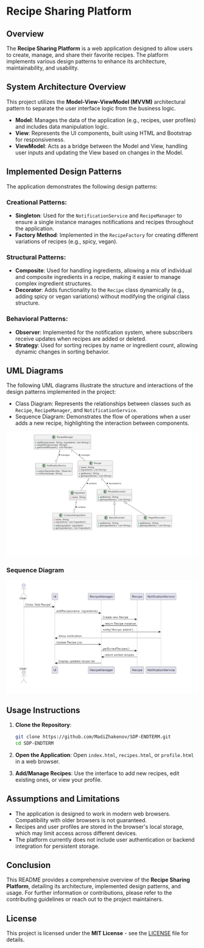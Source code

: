 # Recipe Sharing Platform

## Overview

The **Recipe Sharing Platform** is a web application designed to allow users to create, manage, and share their favorite recipes. The platform implements various design patterns to enhance its architecture, maintainability, and usability.

## System Architecture Overview

This project utilizes the **Model-View-ViewModel (MVVM)** architectural pattern to separate the user interface logic from the business logic.

- **Model**: Manages the data of the application (e.g., recipes, user profiles) and includes data manipulation logic.
- **View**: Represents the UI components, built using HTML and Bootstrap for responsiveness.
- **ViewModel**: Acts as a bridge between the Model and View, handling user inputs and updating the View based on changes in the Model.

## Implemented Design Patterns

The application demonstrates the following design patterns:

### Creational Patterns:

- **Singleton**: Used for the `NotificationService` and `RecipeManager` to ensure a single instance manages notifications and recipes throughout the application.
- **Factory Method**: Implemented in the `RecipeFactory` for creating different variations of recipes (e.g., spicy, vegan).

### Structural Patterns:

- **Composite**: Used for handling ingredients, allowing a mix of individual and composite ingredients in a recipe, making it easier to manage complex ingredient structures.
- **Decorator**: Adds functionality to the `Recipe` class dynamically (e.g., adding spicy or vegan variations) without modifying the original class structure.

### Behavioral Patterns:

- **Observer**: Implemented for the notification system, where subscribers receive updates when recipes are added or deleted.
- **Strategy**: Used for sorting recipes by name or ingredient count, allowing dynamic changes in sorting behavior.

## UML Diagrams

The following UML diagrams illustrate the structure and interactions of the design patterns implemented in the project:

- Class Diagram: Represents the relationships between classes such as `Recipe`, `RecipeManager`, and `NotificationService`.
- Sequence Diagram: Demonstrates the flow of operations when a user adds a new recipe, highlighting the interaction between components.

![Class Diagram](images/class-diagram.png)

### Sequence Diagram
![Sequence Diagram](images/sequence-diagram.png)

## Usage Instructions

1. **Clone the Repository**:
   ```bash
   git clone https://github.com/MadiZhakenov/SDP-ENDTERM.git
   cd SDP-ENDTERM
   
2. **Open the Application**: 
   Open `index.html`, `recipes.html`, or `profile.html` in a web browser.

3. **Add/Manage Recipes**: 
   Use the interface to add new recipes, edit existing ones, or view your profile.

## Assumptions and Limitations

- The application is designed to work in modern web browsers. Compatibility with older browsers is not guaranteed.
- Recipes and user profiles are stored in the browser's local storage, which may limit access across different devices.
- The platform currently does not include user authentication or backend integration for persistent storage.

## Conclusion

This README provides a comprehensive overview of the **Recipe Sharing Platform**, detailing its architecture, implemented design patterns, and usage. For further information or contributions, please refer to the contributing guidelines or reach out to the project maintainers.

## License

This project is licensed under the **MIT License** - see the [LICENSE](LICENSE) file for details.
